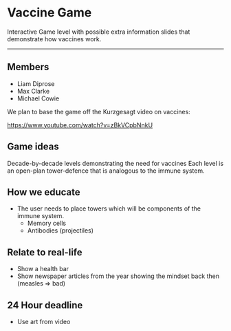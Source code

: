# Vaccine Game


Interactive Game level with possible extra information slides that demonstrate how vaccines work.

---

## Members

* Liam Diprose 
* Max Clarke
* Michael Cowie


We plan to base the game off the Kurzgesagt video on vaccines:

https://www.youtube.com/watch?v=zBkVCpbNnkU


## Game ideas 

Decade-by-decade levels demonstrating the need for vaccines
Each level is an open-plan tower-defence that is analogous to the immune system.

## How we educate

* The user needs to place towers which will be components of the immune system.
  * Memory cells
  * Antibodies (projectiles)


## Relate to real-life

* Show a health bar 
* Show newspaper articles from the year showing the mindset back then (measles => bad)


## 24 Hour deadline

* Use art from video
